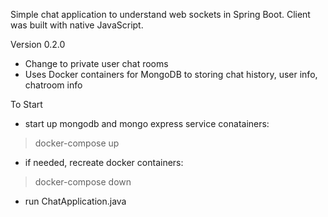 Simple chat application to understand web sockets in Spring Boot.
Client was built with native JavaScript.

Version 0.2.0

- Change to private user chat rooms
- Uses Docker containers for MongoDB to storing chat history, user info, chatroom info

To Start

- start up mongodb and mongo express service conatainers:
 > docker-compose up
- if needed, recreate docker containers:
 > docker-compose down
- run ChatApplication.java
